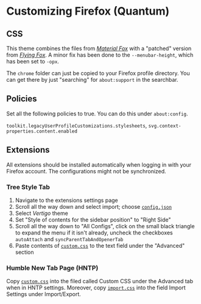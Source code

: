 # Customizing Firefox (Quantum)

## CSS

This theme combines the files from [_Material Fox_](https://github.com/muckSponge/MaterialFox) with a "patched" version from [_Flying Fox_](https://github.com/akshat46/FlyingFox). A minor fix has been done to the `--menubar-height`, which has been set to `-opx`.

The `chrome` folder can just be copied to your Firefox profile directory. You can get there by just "searching" for `about:support` in the searchbar.

## Policies

Set all the following policies to true. You can do this under `about:config`.

`toolkit.legacyUserProfileCustomizations.stylesheets`,
`svg.context-properties.content.enabled`

## Extensions

All extensions should be installed automatically when logging in with your Firefox account. The configurations might not be synchronized.

### Tree Style Tab

1. Navigate to the extensions settings page
2. Scroll all the way down and select import; choose [`config.json`](./extensions/tst/config.json)
3. Select _Vertigo_ theme
4. Set "Style of contents for the sidebar position" to "Right Side"
5. Scroll all the way down to "All Configs", click on the small black triangle to expand the menu if it isn't already, uncheck the checkboxes `autoAttach` and `syncParentTabAndOpenerTab`
6. Paste contents of [`custom.css`](./extensions/tst/custom.css) to the text field under the "Advanced" section

### Humble New Tab Page (HNTP)

Copy [`custom.css`](./extensions/hntp/custom.css) into the filed called Custom CSS under the Advanced tab when in HNTP settings. Moreover, copy [`import.css`](./extensions/hntp/import.css) into the field Import Settings under Import/Export.
